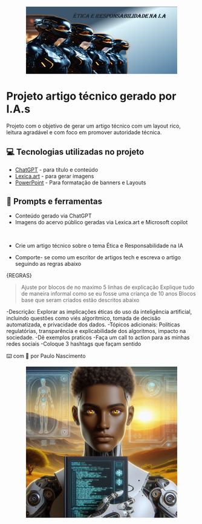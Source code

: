 


<p align="center">
  <img 
    src="Assets/Capa.png"
    width="400"  
  />
</p>

# Projeto artigo técnico gerado por I.A.s

Projeto com o objetivo de gerar um artigo técnico com um layout rico, leitura agradável e com foco em promover autoridade técnica.


## 💻 Tecnologias utilizadas no projeto

- [ChatGPT](https://chat.openai.com/) - para título e conteúdo
- [Lexica.art](https://lexica.art/) - para gerar imagens
- [PowerPoint](https://www.microsoft.com/en/microsoft-365/powerpoint) - Para formatação de banners e Layouts


## 📄 Prompts e ferramentas

- Conteúdo gerado via ChatGPT
- Imagens do acervo público geradas via Lexica.art e Microsoft copilot
<br/>


- Crie um artigo técnico sobre o tema Ética e Responsabilidade na IA

- Comporte- se como um escritor de artigos tech e escreva o artigo seguindo as regras abaixo

{REGRAS}
> Ajuste por blocos de no maximo 5 linhas de explicação
> Explique tudo de maneira informal como se eu fosse uma criança de 10 anos
> Blocos base que seram criados estão descritos abaixo

-Descrição: Explorar as implicações éticas do uso da inteligência artificial, incluindo questões como viés algorítmico, tomada de decisão automatizada, e privacidade dos dados.
-Tópicos adicionais: Políticas regulatórias, transparência e explicabilidade dos algoritmos, impacto na sociedade.
-Dê exemplos praticos 
-Faça um call to action para as minhas redes sociais 
-Coloque 3 hashtags que façam sentido


⌨️ com 💜 por Paulo Nascimento
<p align="center">
  <img 
    src="Assets/Eu robô.jpg"
    width="400"  
  />
</p>

